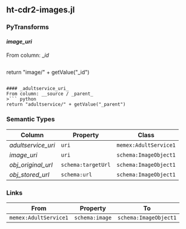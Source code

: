 ## ht-cdr2-images.jl

### PyTransforms
#### _image_uri_
From column: __id_
>``` python
return "image/" + getValue("_id")
```

#### _adultservice_uri_
From column: __source / _parent_
>``` python
return "adultservice/" + getValue("_parent")
```


### Semantic Types
| Column | Property | Class |
|  ----- | -------- | ----- |
| _adultservice_uri_ | `uri` | `memex:AdultService1`|
| _image_uri_ | `uri` | `schema:ImageObject1`|
| _obj_original_url_ | `schema:targetUrl` | `schema:ImageObject1`|
| _obj_stored_url_ | `schema:url` | `schema:ImageObject1`|


### Links
| From | Property | To |
|  --- | -------- | ---|
| `memex:AdultService1` | `schema:image` | `schema:ImageObject1`|
